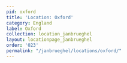```yaml
---
pid: oxford
title: 'Location: Oxford'
category: England
label: Oxford
collection: location_janbrueghel
layout: locationpage_janbrueghel
order: '023'
permalink: "/janbrueghel/locations/oxford/"
---
```

